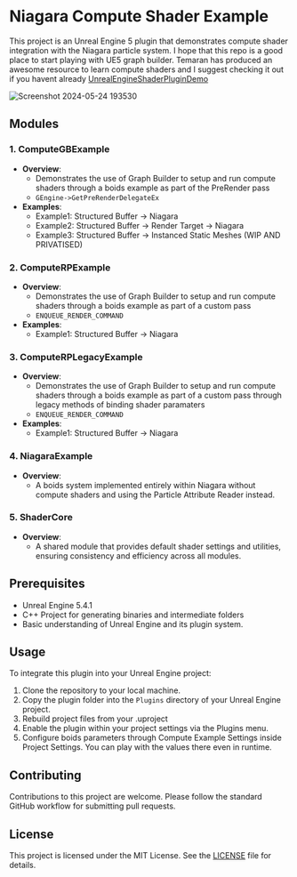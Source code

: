 # Niagara Compute Shader Example

This project is an Unreal Engine 5 plugin that demonstrates compute shader integration with the Niagara particle system.
I hope that this repo is a good place to start playing with UE5 graph builder.
Temaran has produced an awesome resource to learn compute shaders and I suggest checking it out if you havent already [UnrealEngineShaderPluginDemo](https://github.com/Temaran/UnrealEngineShaderPluginDemo)

![Screenshot 2024-05-24 193530](https://github.com/Shadertech/UE5NiagaraComputeExample/assets/1611567/f05d0423-7071-45e9-abe5-9fd09f2444fa)

## Modules

### 1. ComputeGBExample

- **Overview**:
  - Demonstrates the use of Graph Builder to setup and run compute shaders through a boids example as part of the PreRender pass
  - `GEngine->GetPreRenderDelegateEx`
- **Examples**:
  - Example1: Structured Buffer -> Niagara
  - Example2: Structured Buffer -> Render Target -> Niagara
  - Example3: Structured Buffer -> Instanced Static Meshes (WIP AND PRIVATISED)

### 2. ComputeRPExample

- **Overview**:
  - Demonstrates the use of Graph Builder to setup and run compute shaders through a boids example as part of a custom pass
  - `ENQUEUE_RENDER_COMMAND`
- **Examples**:
  - Example1: Structured Buffer -> Niagara

### 3. ComputeRPLegacyExample

- **Overview**:
  - Demonstrates the use of Graph Builder to setup and run compute shaders through a boids example as part of a custom pass through legacy methods of binding shader paramaters
  - `ENQUEUE_RENDER_COMMAND`
- **Examples**:
  - Example1: Structured Buffer -> Niagara

### 4. NiagaraExample

- **Overview**:
  - A boids system implemented entirely within Niagara without compute shaders and using the Particle Attribute Reader instead.

### 5. ShaderCore

- **Overview**:
  - A shared module that provides default shader settings and utilities, ensuring consistency and efficiency across all modules.

## Prerequisites

- Unreal Engine 5.4.1
- C++ Project for generating binaries and intermediate folders
- Basic understanding of Unreal Engine and its plugin system.

## Usage

To integrate this plugin into your Unreal Engine project:

1. Clone the repository to your local machine.
2. Copy the plugin folder into the `Plugins` directory of your Unreal Engine project.
3. Rebuild project files from your  .uproject
3. Enable the plugin within your project settings via the Plugins menu.
4. Configure boids parameters through Compute Example Settings inside Project Settings. You can play with the values there even in runtime.

## Contributing

Contributions to this project are welcome. Please follow the standard GitHub workflow for submitting pull requests.

## License

This project is licensed under the MIT License. See the [LICENSE](LICENSE) file for details.
